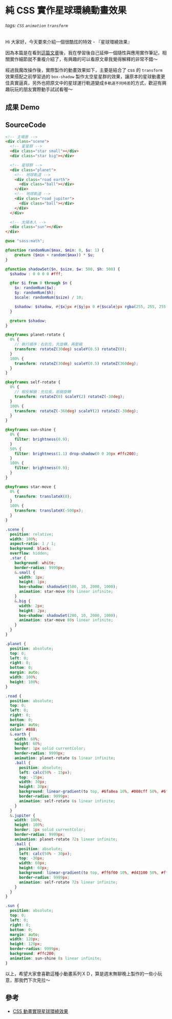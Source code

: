 # 純 CSS 實作星球環繞動畫效果
###### tags: `CSS` `animation` `transform`

<SocialBlock hashtags="css,animation,transform,star,planet" />

Hi 大家好，今天要來介紹一個很酷炫的特效 - 『星球環繞效果』

因為本篇是在看到[這篇文章](https://juejin.cn/post/6987043290444988424)後，我在學習後自己延伸一個隨性與應用實作筆記，相關實作細節就不重複介紹了，有興趣的可以看原文章我覺得解釋的非常不錯～

經過我魔改操作後，實際製作的動畫效果如下，主要是結合了 css 的 `transform` 效果搭配之前學習過的 `box-shadow` 製作太空星星群的效果，讓原本的星球動畫更佳真實逼真，另外也把原文中的星球運行軌道變成`多軌道不同時差`的方式，歡迎有興趣玩玩的朋友實際動手試試看喔～

## 成果 Demo
<CssPlanet />

## SourceCode

```html
<!-- 主場景 -->
<div class="scene">
  <!-- 星星群 -->
  <div class="star small"></div>
  <div class="star big"></div>

  <!-- 星球群 -->
  <div class="planet">
    <!-- 地球軌道 -->
    <div class="road earth">
      <div class="ball"></div>
    </div>
    <!-- 地球軌道 -->
    <div class="road jupiter">
      <div class="ball"></div>
    </div>
  </div>

  <!-- 太陽本人 -->
  <div class="sun"></div>
</div>
```

```scss
@use "sass:math";

@function randomNum($max, $min: 0, $u: 1) {
	@return ($min + random($max)) * $u;
}

@function shadowSet($n, $size, $w: 500, $h: 500) {
  $shadow : 0 0 0 0 #fff;

  @for $i from 0 through $n {
    $x: randomNum($w);
    $y: randomNum($h);
    $scale: randomNum($size) / 10;

    $shadow: $shadow, #{$x}px #{$y}px 0 #{$scale}px rgba(255, 255, 255, 0.8);
  }

  @return $shadow;
}

@keyframes planet-rotate {
  0% {
    // 執行順序：右到左，先旋轉，再壓縮
    transform: rotateZ(30deg) scaleY(0.5) rotateZ(0);
  }
  100% {
    transform: rotateZ(30deg) scaleY(0.5) rotateZ(360deg);
  }
}

@keyframes self-rotate {
  0% {
    // 相反解鎖：先拉長，抵銷旋轉
    transform: rotateZ(0) scaleY(2) rotateZ(-30deg);
  }
  100% {
    transform: rotateZ(-360deg) scaleY(2) rotateZ(-30deg);
  }
}

@keyframes sun-shine {
  0% {
    filter: brightness(0.9);
  }
  50% {
    filter: brightness(1.1) drop-shadow(0 0 30px #ffc200);
  }
  100% {
    filter: brightness(0.9);
  }
}

@keyframes star-move {
  0% {
    transform: translateX(0);
  }
  100% {
    transform: translateX(-500px);
  }
}

.scene {
  position: relative;
  width: 100%;
  aspect-ratio: 1 / 1;
  background: black;
  overflow: hidden;
  .star {
    background: white;
    border-radius: 9999px;
    &.small {
      width: 1px;
      height: 1px;
      box-shadow: shadowSet(500, 10, 2000, 1000);
      animation: star-move 60s linear infinite;
    }
    &.big {
      width: 2px;
      height: 2px;
      box-shadow: shadowSet(200, 10, 2000, 1000);
      animation: star-move 80s linear infinite;
    }
  }
}

.planet {
  position: absolute;
  top: 0;
  left: 0;
  right: 0;
  bottom: 0;
  margin: auto;
  width: 100%;
  height: 100%;
}

.road {
  position: absolute;
  top: 0;
  left: 0;
  right: 0;
  bottom: 0;
  margin: auto;
  color: #888;
  &.earth {
    width: 60%;
    height: 60%;
    border: 1px solid currentColor;
    border-radius: 9999px;
    animation: planet-rotate 6s linear infinite;
    .ball {
      position: absolute;
      left: calc(50% - 15px);
      top: -15px;
      width: 30px;
      height: 30px;
      background: linear-gradient(to top, #6fa8ea 10%, #008cff 50%, #6fa8ea 90%);
      border-radius: 9999px;
      animation: self-rotate 6s linear infinite;
    }
  }
  &.jupiter {
    width: 100%;
    height: 100%;
    border: 1px solid currentColor;
    border-radius: 9999px;
    animation: planet-rotate 72s linear infinite;
    .ball {
      position: absolute;
      left: calc(50% - 30px);
      top: -30px;
      width: 60px;
      height: 60px;
      background: linear-gradient(to top, #ff6f00 10%, #d43100 50%, #ff6f00 90%);
      border-radius: 9999px;
      animation: self-rotate 72s linear infinite;
    }
  }
}

.sun {
  position: absolute;
  top: 0;
  left: 0;
  right: 0;
  bottom: 0;
  margin: auto;
  width: 120px;
  height: 120px;
  border-radius: 9999px;
  background: #ffc200;
  animation: sun-shine 8s linear infinite;
}
```

以上，希望大家會喜歡這種小動畫系列ＸＤ，算是週末無聊晚上製作的一些小玩意，那我們下次見拉～

<SocialBlock hashtags="css,animation,transform,star,planet" />


## 參考
- [CSS 動畫實現星球環繞效果](https://juejin.cn/post/6987043290444988424)
